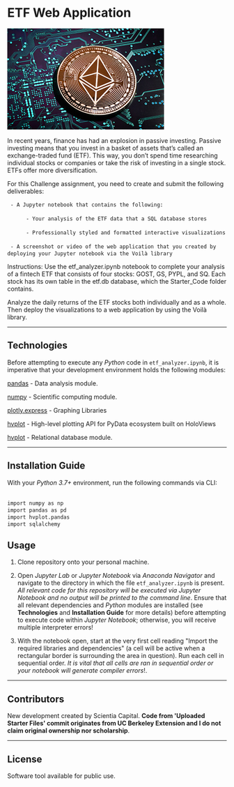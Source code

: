 # ETF Web Application 

![](https://github.com/ScientiaCapital/ETF-Web-Application/blob/main/Images/ETF%20invest%20app.jpeg)

In recent years, finance has had an explosion in passive investing. Passive investing means that you invest in a basket of assets that’s called an exchange-traded fund (ETF). This way, you don’t spend time researching individual stocks or companies or take the risk of investing in a single stock. ETFs offer more diversification.

For this Challenge assignment, you need to create and submit the following deliverables:

     - A Jupyter notebook that contains the following:

          - Your analysis of the ETF data that a SQL database stores

          - Professionally styled and formatted interactive visualizations

     - A screenshot or video of the web application that you created by deploying your Jupyter notebook via the Voilà library

Instructions:  Use the etf_analyzer.ipynb notebook to complete your analysis of a fintech ETF that consists of four stocks: GOST, GS, PYPL, and SQ. Each stock has its own table in the etf.db database, which the Starter_Code folder contains.

Analyze the daily returns of the ETF stocks both individually and as a whole. Then deploy the visualizations to a web application by using the Voilà library.


---

## Technologies

Before attempting to execute any _Python_ code in `etf_analyzer.ipynb`, it is imperative that your development environment holds the following modules:

[pandas](https://pandas.pydata.org/pandas-docs/stable/) - Data analysis module.

[numpy](https://numpy.org/doc/stable/user/quickstart.html) - Scientific computing module.

[plotly.express](https://plotly.com/python/plotly-express/) - Graphing Libraries

[hvplot](https://hvplot.holoviz.org/getting_started/index.html) - High-level plotting API for PyData ecosystem built on HoloViews

[hvplot](https://www.sqlalchemy.org/) - Relational database module.

---

## Installation Guide

With your _Python 3.7+_ environment, run the following commands via CLI:

```

import numpy as np
import pandas as pd
import hvplot.pandas
import sqlalchemy

```

## Usage

1. Clone repository onto your personal machine. 

2. Open _Jupyter Lab_ or _Jupyter Notebook_ via _Anaconda Navigator_ and navigate to the directory in which the file `etf_analyzer.ipynb` is present. _All relevant code for this repository will be executed via Jupyter Notebook and no output will be printed to the command line_. Ensure that all relevant dependencies and _Python_ modules are installed (see __Technologies__ and __Installation Guide__ for more details) before attempting to execute code within _Jupyter Notebook_; otherwise, you will receive multiple interpreter errors! 

3. With the notebook open, start at the very first cell reading "Import the required libraries and dependencies" (a cell will be active when a rectangular border is surrounding the area in question). Run each cell in sequential order. _It is vital that all cells are ran in sequential order or your notebook will generate compiler errors_!. 

---

## Contributors

New development created by Scientia Capital. **Code from 'Uploaded Starter Files' commit originates from UC Berkeley Extension and I do not claim original ownership nor scholarship**.

---

## License

Software tool available for public use. 
